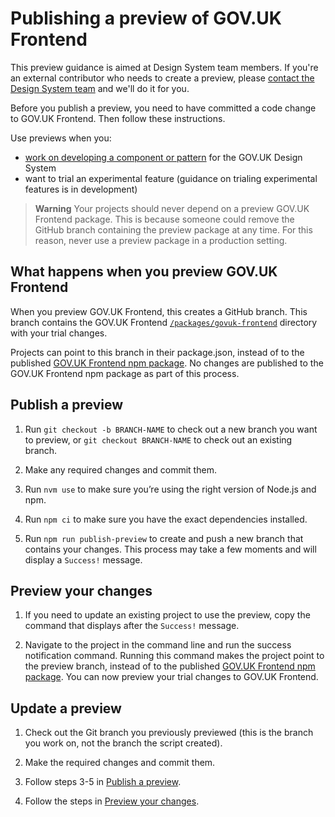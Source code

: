 # Publishing a preview of GOV.UK Frontend

This preview guidance is aimed at Design System team members. If you're an external contributor who needs to create a preview, please [contact the Design System team](https://design-system.service.gov.uk/get-in-touch/) and we'll do it for you.

Before you publish a preview, you need to have committed a code change to GOV.UK Frontend. Then follow these instructions.

Use previews when you:

- [work on developing a component or pattern](https://design-system.service.gov.uk/community/develop-a-component-or-pattern/) for the GOV.UK Design System
- want to trial an experimental feature (guidance on trialing experimental features is in development)

> **Warning** Your projects should never depend on a preview GOV.UK Frontend package. This is because someone could remove the GitHub branch containing the preview package at any time. For this reason, never use a preview package in a production setting.

## What happens when you preview GOV.UK Frontend

When you preview GOV.UK Frontend, this creates a GitHub branch. This branch contains the GOV.UK Frontend [`/packages/govuk-frontend`](/packages/govuk-frontend) directory with your trial changes.

Projects can point to this branch in their package.json, instead of to the published [GOV.UK Frontend npm package](https://www.npmjs.com/package/govuk-frontend). No changes are published to the GOV.UK Frontend npm package as part of this process.

## Publish a preview

1. Run `git checkout -b BRANCH-NAME` to check out a new branch you want to preview, or `git checkout BRANCH-NAME` to check out an existing branch.

2. Make any required changes and commit them.

3. Run `nvm use` to make sure you’re using the right version of Node.js and npm.

4. Run `npm ci` to make sure you have the exact dependencies installed.

5. Run `npm run publish-preview` to create and push a new branch that contains your changes. This process may take a few moments and will display a `Success!` message.

## Preview your changes

1. If you need to update an existing project to use the preview, copy the command that displays after the `Success!` message.

2. Navigate to the project in the command line and run the success notification command. Running this command makes the project point to the preview branch, instead of to the published [GOV.UK Frontend npm package](https://www.npmjs.com/package/govuk-frontend). You can now preview your trial changes to GOV.UK Frontend.

## Update a preview

1. Check out the Git branch you previously previewed (this is the branch you work on, not the branch the script created).

2. Make the required changes and commit them.

3. Follow steps 3-5 in [Publish a preview](#publish-a-preview).

4. Follow the steps in [Preview your changes](#preview-your-changes).
